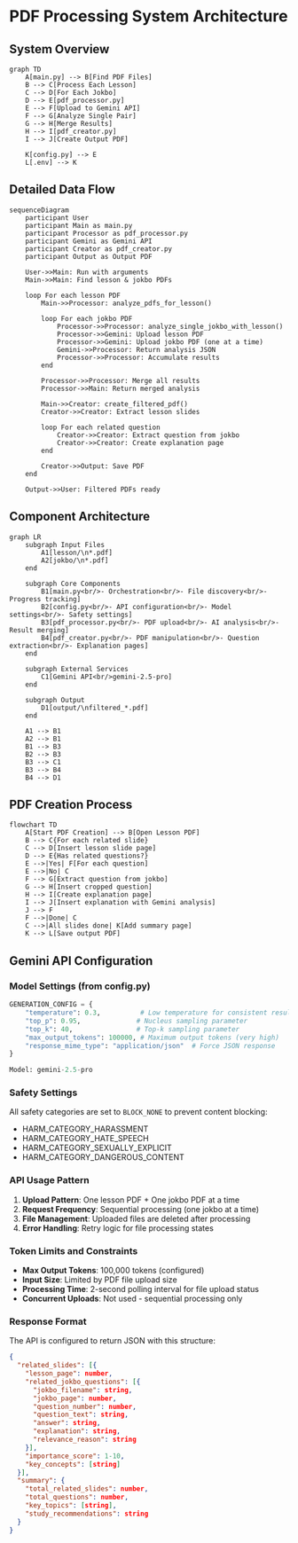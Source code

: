 # PDF Processing System Architecture

## System Overview

```mermaid
graph TD
    A[main.py] --> B[Find PDF Files]
    B --> C[Process Each Lesson]
    C --> D[For Each Jokbo]
    D --> E[pdf_processor.py]
    E --> F[Upload to Gemini API]
    F --> G[Analyze Single Pair]
    G --> H[Merge Results]
    H --> I[pdf_creator.py]
    I --> J[Create Output PDF]
    
    K[config.py] --> E
    L[.env] --> K
```

## Detailed Data Flow

```mermaid
sequenceDiagram
    participant User
    participant Main as main.py
    participant Processor as pdf_processor.py
    participant Gemini as Gemini API
    participant Creator as pdf_creator.py
    participant Output as Output PDF

    User->>Main: Run with arguments
    Main->>Main: Find lesson & jokbo PDFs
    
    loop For each lesson PDF
        Main->>Processor: analyze_pdfs_for_lesson()
        
        loop For each jokbo PDF
            Processor->>Processor: analyze_single_jokbo_with_lesson()
            Processor->>Gemini: Upload lesson PDF
            Processor->>Gemini: Upload jokbo PDF (one at a time)
            Gemini->>Processor: Return analysis JSON
            Processor->>Processor: Accumulate results
        end
        
        Processor->>Processor: Merge all results
        Processor->>Main: Return merged analysis
        
        Main->>Creator: create_filtered_pdf()
        Creator->>Creator: Extract lesson slides
        
        loop For each related question
            Creator->>Creator: Extract question from jokbo
            Creator->>Creator: Create explanation page
        end
        
        Creator->>Output: Save PDF
    end

    Output->>User: Filtered PDFs ready
```

## Component Architecture

```mermaid
graph LR
    subgraph Input Files
        A1[lesson/\n*.pdf]
        A2[jokbo/\n*.pdf]
    end
    
    subgraph Core Components
        B1[main.py<br/>- Orchestration<br/>- File discovery<br/>- Progress tracking]
        B2[config.py<br/>- API configuration<br/>- Model settings<br/>- Safety settings]
        B3[pdf_processor.py<br/>- PDF upload<br/>- AI analysis<br/>- Result merging]
        B4[pdf_creator.py<br/>- PDF manipulation<br/>- Question extraction<br/>- Explanation pages]
    end
    
    subgraph External Services
        C1[Gemini API<br/>gemini-2.5-pro]
    end
    
    subgraph Output
        D1[output/\nfiltered_*.pdf]
    end
    
    A1 --> B1
    A2 --> B1
    B1 --> B3
    B2 --> B3
    B3 --> C1
    B3 --> B4
    B4 --> D1
```

## PDF Creation Process

```mermaid
flowchart TD
    A[Start PDF Creation] --> B[Open Lesson PDF]
    B --> C{For each related slide}
    C --> D[Insert lesson slide page]
    D --> E{Has related questions?}
    E -->|Yes| F[For each question]
    E -->|No| C
    F --> G[Extract question from jokbo]
    G --> H[Insert cropped question]
    H --> I[Create explanation page]
    I --> J[Insert explanation with Gemini analysis]
    J --> F
    F -->|Done| C
    C -->|All slides done| K[Add summary page]
    K --> L[Save output PDF]
```

## Gemini API Configuration

### Model Settings (from config.py)

```python
GENERATION_CONFIG = {
    "temperature": 0.3,          # Low temperature for consistent results
    "top_p": 0.95,              # Nucleus sampling parameter
    "top_k": 40,                # Top-k sampling parameter
    "max_output_tokens": 100000, # Maximum output tokens (very high)
    "response_mime_type": "application/json"  # Force JSON response
}

Model: gemini-2.5-pro
```

### Safety Settings

All safety categories are set to `BLOCK_NONE` to prevent content blocking:
- HARM_CATEGORY_HARASSMENT
- HARM_CATEGORY_HATE_SPEECH
- HARM_CATEGORY_SEXUALLY_EXPLICIT
- HARM_CATEGORY_DANGEROUS_CONTENT

### API Usage Pattern

1. **Upload Pattern**: One lesson PDF + One jokbo PDF at a time
2. **Request Frequency**: Sequential processing (one jokbo at a time)
3. **File Management**: Uploaded files are deleted after processing
4. **Error Handling**: Retry logic for file processing states

### Token Limits and Constraints

- **Max Output Tokens**: 100,000 tokens (configured)
- **Input Size**: Limited by PDF file upload size
- **Processing Time**: 2-second polling interval for file upload status
- **Concurrent Uploads**: Not used - sequential processing only

### Response Format

The API is configured to return JSON with this structure:
```json
{
  "related_slides": [{
    "lesson_page": number,
    "related_jokbo_questions": [{
      "jokbo_filename": string,
      "jokbo_page": number,
      "question_number": number,
      "question_text": string,
      "answer": string,
      "explanation": string,
      "relevance_reason": string
    }],
    "importance_score": 1-10,
    "key_concepts": [string]
  }],
  "summary": {
    "total_related_slides": number,
    "total_questions": number,
    "key_topics": [string],
    "study_recommendations": string
  }
}
```